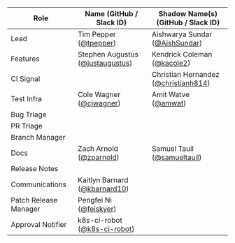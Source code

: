 | **Role** | **Name** (**GitHub / Slack ID**)  | **Shadow Name(s) (GitHub / Slack ID)** |
| ------ | ------ | ------ |
| Lead | Tim Pepper ([@tpepper](https://github.com/tpepper)) | Aishwarya Sundar ([@AishSundar](https://github.com/AishSundar)) |
| Features | Stephen Augustus ([@justaugustus](https://github.com/justaugustus)) | Kendrick Coleman ([@kacole2](https://github.com/kacole2)) |
| CI Signal || Christian Hernandez ([@christianh814](https://github.com/christianh814)) |
| Test Infra | Cole Wagner ([@cjwagner](https://github.com/cjwagner)) | Amit Watve ([@amwat](https://github.com/amwat)) |
| Bug Triage |||
| PR Triage |||
| Branch Manager |||
| Docs | Zach Arnold ([@zparnold](https://github.com/zparnold)) | Samuel Tauil ([@samueltauil](https://github.com/samueltauil)) |
| Release Notes |||
| Communications | Kaitlyn Barnard ([@kbarnard10](https://github.com/kbarnard10)) ||
| Patch Release Manager | Pengfei Ni ([@feiskyer](https://github.com/feiskyer)) ||
| Approval Notifier | k8s-ci-robot ([@k8s-ci-robot](https://github.com/k8s-ci-robot)) ||